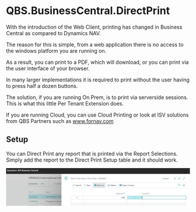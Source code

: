 # QBS.BusinessCentral.DirectPrint

With the introduction of the Web Client, printing has changed in Business Central as compared to Dynamics NAV. 

The reason for this is simple, from a web application there is no access to the windows platform you are running on.

As a result, you can print to a PDF, which will download, or you can print via the user interface of your browser.

In many larger implementations it is required to print without the user having to press half a dozen buttons.

The solution, if you are running On Prem, is to print via serverside sessions. This is what this little Per Tenant Extension does.

If you are running Cloud, you can use Cloud Printing or look at ISV solutions from QBS Partners such as www.fornav.com

## Setup

You can Direct Print any report that is printed via the Report Selections. Simply add the report to the Direct Print Setup table and it should work.

![setup](/img/Setup.png) 